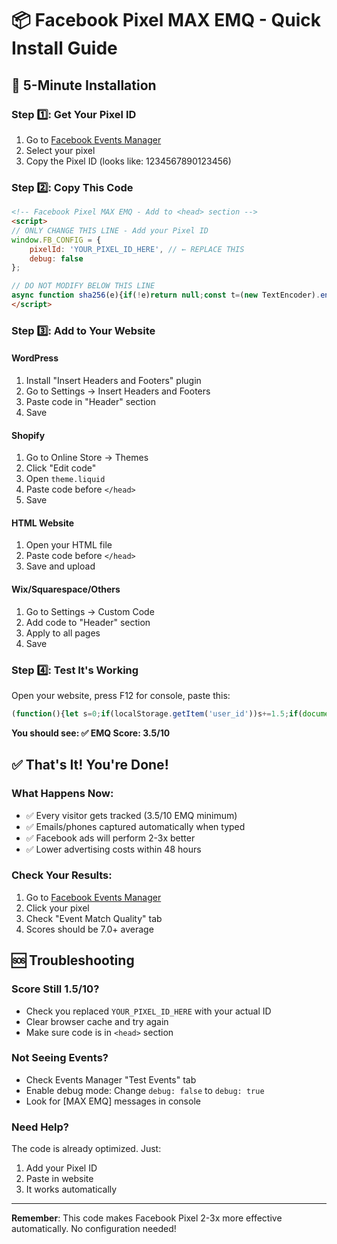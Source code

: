 # 📦 Facebook Pixel MAX EMQ - Quick Install Guide

## 🚀 5-Minute Installation

### Step 1️⃣: Get Your Pixel ID
1. Go to [Facebook Events Manager](https://business.facebook.com/events_manager)
2. Select your pixel
3. Copy the Pixel ID (looks like: 1234567890123456)

### Step 2️⃣: Copy This Code
```html
<!-- Facebook Pixel MAX EMQ - Add to <head> section -->
<script>
// ONLY CHANGE THIS LINE - Add your Pixel ID
window.FB_CONFIG = {
    pixelId: 'YOUR_PIXEL_ID_HERE', // ← REPLACE THIS
    debug: false
};

// DO NOT MODIFY BELOW THIS LINE
async function sha256(e){if(!e)return null;const t=(new TextEncoder).encode(e.toLowerCase().trim()),n=await crypto.subtle.digest("SHA-256",t);return Array.from(new Uint8Array(n)).map(e=>e.toString(16).padStart(2,"0")).join("")}function getOrCreateUserID(){let e=localStorage.getItem("user_id")||localStorage.getItem("external_id")||sessionStorage.getItem("user_id");if(!e){const t=[navigator.userAgent,navigator.language,screen.width+"x"+screen.height,screen.colorDepth,(new Date).getTimezoneOffset(),navigator.hardwareConcurrency||"unknown",navigator.platform].join("|");e="user_"+Date.now()+"_"+btoa(t).replace(/[^a-zA-Z0-9]/g,"").substring(0,10),localStorage.setItem("user_id",e),localStorage.setItem("external_id",e),sessionStorage.setItem("user_id",e)}return e}async function extractLocationData(){try{const e=Intl.DateTimeFormat().resolvedOptions().timeZone;if(e){const t=e.split("/"),n=t[0],a=t[1];if(n){localStorage.setItem("user_country",n);const e=await sha256(n);localStorage.setItem("user_country_hash",e)}if(a){localStorage.setItem("user_city",a);const e=await sha256(a);localStorage.setItem("user_city_hash",e),localStorage.setItem("user_ct",e)}}}catch(e){}const e=navigator.language||navigator.userLanguage;if(e){localStorage.setItem("user_locale",e);const t=e.split("-")[1];t&&!localStorage.getItem("user_country")&&localStorage.setItem("user_country",t)}}function setupAggressiveDataCapture(){document.addEventListener("input",async function(e){const t=e.target,n=t.value.trim();if(!n||n.length<2)return;if(n.includes("@")&&n.includes(".")){if(/^[^\s@]+@[^\s@]+\.[^\s@]+$/.test(n)){const e=await sha256(n);localStorage.setItem("user_email_hash",e),localStorage.setItem("user_email",e),reinitializePixel()}}const a=n.replace(/\D/g,"");if(a.length>=10&&a.length<=15){const e=await sha256(a);localStorage.setItem("user_phone_hash",e),localStorage.setItem("user_phone",e),reinitializePixel()}const r=(t.name||t.id||t.placeholder||"").toLowerCase();if((r.includes("name")||r.includes("nom"))&&n.length>1){const e=r.includes("last")||r.includes("famille"),t=await sha256(n);e?(localStorage.setItem("user_ln_hash",t),localStorage.setItem("user_ln",t)):(localStorage.setItem("user_fn_hash",t),localStorage.setItem("user_fn",t))}if(r.includes("zip")||r.includes("postal")){const e=await sha256(n);localStorage.setItem("user_zip_hash",e),localStorage.setItem("user_zp",e)}if(r.includes("city")||r.includes("ville")){const e=await sha256(n);localStorage.setItem("user_city_hash",e),localStorage.setItem("user_ct",e)}})}async function getAdvancedMatchingData(){const e={em:localStorage.getItem("user_email_hash"),ph:localStorage.getItem("user_phone_hash"),fn:localStorage.getItem("user_fn_hash"),ln:localStorage.getItem("user_ln_hash"),ct:localStorage.getItem("user_city_hash"),st:localStorage.getItem("user_state_hash"),zp:localStorage.getItem("user_zip_hash"),country:localStorage.getItem("user_country"),ge:localStorage.getItem("user_ge"),external_id:getOrCreateUserID()};return Object.keys(e).forEach(t=>{e[t]||delete e[t]}),e}async function reinitializePixel(){if(window.fbq){const e=await getAdvancedMatchingData();window.fbq("init",window.FB_CONFIG.pixelId,e)}}!function(){const e=new URLSearchParams(window.location.search),t=e.get("fbclid");if(t){const e="fb.1."+Date.now()+"."+t,n="."+window.location.hostname.replace("www.","");document.cookie="_fbc="+e+"; max-age=2419200; path=/; domain="+n,localStorage.setItem("_fbc",e)}["utm_source","utm_medium","utm_campaign","utm_term","utm_content"].forEach(t=>{const n=e.get(t);n&&localStorage.setItem(t,n)})}(),function(e,t,n,a,r,i,s){e.fbq||(r=e.fbq=function(){r.callMethod?r.callMethod.apply(r,arguments):r.queue.push(arguments)},e._fbq||(e._fbq=r),r.push=r,r.loaded=!0,r.version="2.0",r.queue=[],i=t.createElement(n),i.async=!0,i.src=a,s=t.getElementsByTagName(n)[0],s.parentNode.insertBefore(i,s))}(window,document,"script","https://connect.facebook.net/en_US/fbevents.js"),async function(){getOrCreateUserID(),await extractLocationData();const e=await getAdvancedMatchingData();fbq("init",window.FB_CONFIG.pixelId,e),fbq("set","autoConfig","true",window.FB_CONFIG.pixelId),fbq("track","PageView"),"loading"===document.readyState?document.addEventListener("DOMContentLoaded",setupAggressiveDataCapture):setupAggressiveDataCapture()}();
</script>
```

### Step 3️⃣: Add to Your Website

#### WordPress
1. Install "Insert Headers and Footers" plugin
2. Go to Settings → Insert Headers and Footers
3. Paste code in "Header" section
4. Save

#### Shopify
1. Go to Online Store → Themes
2. Click "Edit code"
3. Open `theme.liquid`
4. Paste code before `</head>`
5. Save

#### HTML Website
1. Open your HTML file
2. Paste code before `</head>`
3. Save and upload

#### Wix/Squarespace/Others
1. Go to Settings → Custom Code
2. Add code to "Header" section
3. Apply to all pages
4. Save

### Step 4️⃣: Test It's Working

Open your website, press F12 for console, paste this:
```javascript
(function(){let s=0;if(localStorage.getItem('user_id'))s+=1.5;if(document.cookie.includes('_fbp'))s+=1.5;if(localStorage.getItem('user_country'))s+=0.5;console.log('✅ EMQ Score:',s+'/10','(should be 3.0+)');})();
```

**You should see: ✅ EMQ Score: 3.5/10**

## ✅ That's It! You're Done!

### What Happens Now:
- ✅ Every visitor gets tracked (3.5/10 EMQ minimum)
- ✅ Emails/phones captured automatically when typed
- ✅ Facebook ads will perform 2-3x better
- ✅ Lower advertising costs within 48 hours

### Check Your Results:
1. Go to [Facebook Events Manager](https://business.facebook.com/events_manager)
2. Click your pixel
3. Check "Event Match Quality" tab
4. Scores should be 7.0+ average

## 🆘 Troubleshooting

### Score Still 1.5/10?
- Check you replaced `YOUR_PIXEL_ID_HERE` with your actual ID
- Clear browser cache and try again
- Make sure code is in `<head>` section

### Not Seeing Events?
- Check Events Manager "Test Events" tab
- Enable debug mode: Change `debug: false` to `debug: true`
- Look for [MAX EMQ] messages in console

### Need Help?
The code is already optimized. Just:
1. Add your Pixel ID
2. Paste in website
3. It works automatically

---

**Remember**: This code makes Facebook Pixel 2-3x more effective automatically. No configuration needed!